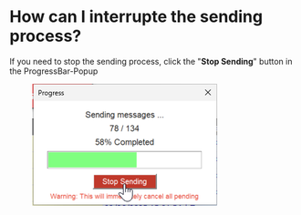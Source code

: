 # How can I interrupte the sending process?

If you need to stop the sending process, click the "**Stop Sending**" button in the ProgressBar-Popup

<div align="left"><figure><img src=".gitbook/assets/image (1).png" alt=""><figcaption></figcaption></figure></div>
